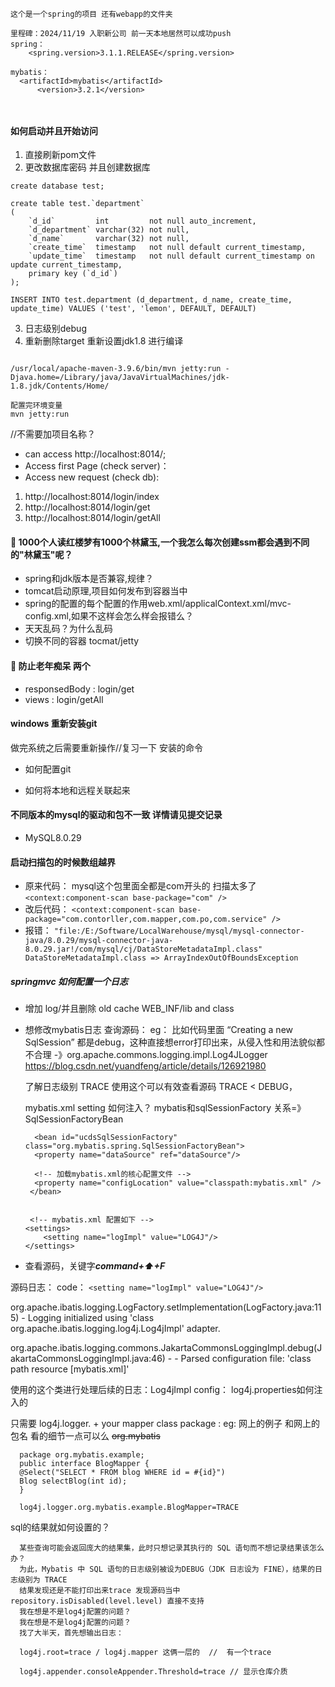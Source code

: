 
```
这个是一个spring的项目 还有webapp的文件夹

里程碑：2024/11/19 入职新公司 前一天本地居然可以成功push
spring：
    <spring.version>3.1.1.RELEASE</spring.version>
    
mybatis：
  <artifactId>mybatis</artifactId>
      <version>3.2.1</version>
      
      
```
#### 如何启动并且开始访问

1. 直接刷新pom文件  
2. 更改数据库密码 并且创建数据库
```mysql
create database test;

create table test.`department`
(
    `d_id`         int         not null auto_increment,
    `d_department` varchar(32) not null,
    `d_name`       varchar(32) not null,
    `create_time`  timestamp   not null default current_timestamp,
    `update_time`  timestamp   not null default current_timestamp on update current_timestamp,
    primary key (`d_id`)
);

INSERT INTO test.department (d_department, d_name, create_time, update_time) VALUES ('test', 'lemon', DEFAULT, DEFAULT)

```

3. 日志级别debug
4. 重新删除target 重新设置jdk1.8 进行编译

```shell

/usr/local/apache-maven-3.9.6/bin/mvn jetty:run -Djava.home=/Library/java/JavaVirtualMachines/jdk-1.8.jdk/Contents/Home/

配置完环境变量
mvn jetty:run 

```

//不需要加项目名称？
* can access http://localhost:8014/;
* Access first Page (check server)： 
* Access new request (check db):
1. http://localhost:8014/login/index
2. http://localhost:8014/login/get
3. http://localhost:8014/login/getAll


#### :book: 1000个人读红楼梦有1000个林黛玉,一个我怎么每次创建ssm都会遇到不同的"林黛玉"呢？

* spring和jdk版本是否兼容,规律？
* tomcat启动原理,项目如何发布到容器当中
* spring的配置的每个配置的作用web.xml/applicalContext.xml/mvc-config.xml,如果不这样会怎么样会报错么？
* 天天乱码？为什么乱码
* 切换不同的容器 tocmat/jetty

#### :book: 防止老年痴呆 两个 
 
 * responsedBody : login/get
 * views : login/getAll    
                            
#### windows 重新安装git 
做完系统之后需要重新操作//复习一下 安装的命令  
* 如何配置git

* 如何将本地和远程关联起来
#### 不同版本的mysql的驱动和包不一致 详情请见提交记录
* MySQL8.0.29

#### 启动扫描包的时候数组越界 
* 原来代码： mysql这个包里面全都是com开头的 扫描太多了
`<context:component-scan base-package="com" />`
* 改后代码：
`<context:component-scan base-package="com.contorller,com.mapper,com.po,com.service" />`
* 报错：
`"file:/E:/Software/LocalWarehouse/mysql/mysql-connector-java/8.0.29/mysql-connector-java-8.0.29.jar!/com/mysql/cj/DataStoreMetadataImpl.class"
DataStoreMetadataImpl.class => ArrayIndexOutOfBoundsException`



##### springmvc 如何配置一个日志

* 增加 log/并且删除 old cache WEB_INF/lib and class
* 想修改mybatis日志 查询源码：
  eg： 比如代码里面 “Creating a new SqlSession” 都是debug，这种直接想error打印出来，从侵入性和用法貌似都不合理
     -》org.apache.commons.logging.impl.Log4JLogger
     https://blog.csdn.net/yuandfeng/article/details/126921980

     了解日志级别 TRACE 使用这个可以有效查看源码 TRACE < DEBUG，

     mybatis.xml setting 如何注入？ 
     mybatis和sqlSessionFactory 关系=》 SqlSessionFactoryBean
  
        <bean id="ucdsSqlSessionFactory" class="org.mybatis.spring.SqlSessionFactoryBean">
        <property name="dataSource" ref="dataSource"/>

        <!-- 加载mybatis.xml的核心配置文件 -->
        <property name="configLocation" value="classpath:mybatis.xml" />
       </bean>
      

       <!-- mybatis.xml 配置如下 --> 
      <settings>
          <setting name="logImpl" value="LOG4J"/> 
      </settings> 

* 查看源码，关键字***command+⬆️+F***
  
源码日志：
code： `<setting name="logImpl" value="LOG4J"/>`

 org.apache.ibatis.logging.LogFactory.setImplementation(LogFactory.java:115) 
    - Logging initialized using 'class org.apache.ibatis.logging.log4j.Log4jImpl' adapter.
 
org.apache.ibatis.logging.commons.JakartaCommonsLoggingImpl.debug(JakartaCommonsLoggingImpl.java:46) 
    - - Parsed configuration file: 'class path resource [mybatis.xml]'

使用的这个类进行处理后续的日志：Log4jImpl
config： log4j.properties如何注入的
  
  只需要 log4j.logger. + your mapper class package :
  eg: 网上的例子 和网上的包名 看的细节一点可以么 ~~org.mybatis~~
  
      package org.mybatis.example;
      public interface BlogMapper {
      @Select("SELECT * FROM blog WHERE id = #{id}")
      Blog selectBlog(int id);
      }
    
      log4j.logger.org.mybatis.example.BlogMapper=TRACE


  sql的结果就如何设置的？

      某些查询可能会返回庞大的结果集，此时只想记录其执行的 SQL 语句而不想记录结果该怎么办？
      为此，Mybatis 中 SQL 语句的日志级别被设为DEBUG（JDK 日志设为 FINE），结果的日志级别为 TRACE
      结果发现还是不能打印出来trace 发现源码当中 repository.isDisabled(level.level) 直接不支持
      我在想是不是log4j配置的问题？
      我在想是不是log4j配置的问题？
      找了大半天，首先想输出日志： 
    
      log4j.root=trace / log4j.mapper 这俩一层的  //  有一个trace
    
      log4j.appender.consoleAppender.Threshold=trace // 显示仓库介质
     


